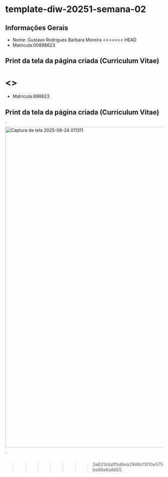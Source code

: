 # template-diw-20251-semana-02

## Informações Gerais
- Nome: Gustavo Rodrigues Barbara Moreira
<<<<<<< HEAD
- Matricula:00898623

## Print da tela da página criada (Curriculum Vitae)

<>
=======
- Matricula:898623

## Print da tela da página criada (Curriculum Vitae)

`<img width="1919" height="1022" alt="Captura de tela 2025-08-24 011311" src="https://github.com/user-attachments/assets/5449456e-63c9-469e-bd4e-1cd0c6d97e4b" />

`
>>>>>>> 3a631ddaff5d6ea2948cf5f10e575be66e6a8d55
